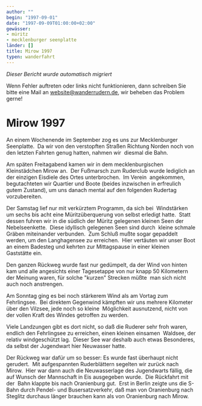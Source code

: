 ```yaml
---
author: ""
begin: "1997-09-01"
date: "1997-09-09T01:00:00+02:00"
gewässer:
- müritz
- mecklenburger seenplatte
länder: []
title: Mirow 1997
typen: wanderfahrt
---
```



*Dieser Bericht wurde automatisch migriert*

Wenn Fehler auftreten oder links nicht funktionieren, dann schreiben Sie bitte eine Mail an website@wanderrudern.de, wir beheben das Problem gerne!



# Mirow 1997


An einem Wochenende im September zog es uns zur Mecklenburger Seenplatte.  Da wir von den verstopften Straßen Richtung Norden noch von den letzten Fahrten genug hatten, nahmen wir  diesmal die Bahn.

Am späten Freitagabend kamen wir in dem mecklenburgischen Kleinstädchen Mirow an.  Der Fußmarsch zum Ruderclub wurde lediglich an der einzigen Eisdiele des Ortes unterbrochen.  Im Verein  angekommen, begutachteten wir Quartier und Boote (beides inzwischen in erfreulich gutem Zustand), um uns danach mental auf den folgenden Rudertag vorzubereiten.

Der Samstag lief nur mit verkürztem Programm, da sich bei  Windstärken um sechs bis acht eine Müritzüberquerung von selbst erledigt hatte.  Statt dessen fuhren wir in die südlich der Müritz gelegenen kleinen Seen der Nebelseenkette.  Diese idyllisch gelegenen Seen sind durch  kleine schmale Gräben miteinander verbunden.  Zum Schluß mußte sogar gepaddelt werden, um den Langhagensee zu erreichen.  Hier vertäuten wir unser Boot an einem Badesteg und kehrten zur Mittagspause in einer kleinen  Gaststätte ein.

Den ganzen Rückweg wurde fast nur gedümpelt, da der Wind von hinten kam und alle angesichts einer Tagesetappe von nur knapp 50 Kilometern der Meinung waren, für solche "kurzen" Strecken müßte  man sich nicht auch noch anstrengen.

Am Sonntag ging es bei noch stärkerem Wind als am Vortag zum Fehrlingsee.  Bei direktem Gegenwind kämpften wir uns mehrere Kilometer über den Vilzsee, jede noch so kleine  Möglichkeit ausnutzend, nicht von der vollen Kraft des Windes getroffen zu werden.

Viele Landzungen gibt es dort nicht, so daß die Ruderer sehr froh waren, endlich den Fehrlingsee zu erreichen, einen kleinen einsamen  Waldsee, der relativ windgeschützt lag.  Dieser See war deshalb auch etwas Besonderes, da selbst der Jugendwart hier Neuwasser hatte.

Der Rückweg war dafür um so besser: Es wurde fast überhaupt nicht  gerudert.  Mit aufgespannten Ruderblättern segelten wir zurück nach Mirow.  Hier war dann auch die Neuwasserlage des Jugendwarts fällig, die auf Wunsch der Mannschaft in Eis ausgegeben wurde.  Die Rückfahrt mit der  Bahn klappte bis nach Oranienburg gut.  Erst in Berlin zeigte uns die S-Bahn durch Pendel- und Busersatzverkehr, daß man von Oranienburg nach Steglitz durchaus länger brauchen kann als von Oranienburg nach Mirow.
